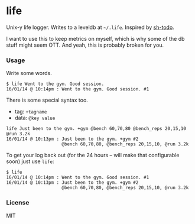 # life

Unix-y life logger. Writes to a leveldb at `~/.life`. Inspired by [sh-todo](https://github.com/asb/sh-todo).

I want to use this to keep metrics on myself, which is why some of the db stuff might seem OTT. And yeah, this is probably broken for you.

### Usage

Write some words.

```
$ life Went to the gym. Good session.
16/01/14 @ 10:14pm : Went to the gym. Good session. #1
```

There is some special syntax too.

- tag: `+tagname`
- data: `@key value`

```
life Just been to the gym. +gym @bench 60,70,80 @bench_reps 20,15,10 @run 3.2k
16/01/14 @ 10:13pm : Just been to the gym. +gym #2
                     @bench 60,70,80, @bench_reps 20,15,10, @run 3.2k
```

To get your log back out (for the 24 hours – will make that configurable soon) just use `life`:

```
$ life
16/01/14 @ 10:14pm : Went to the gym. Good session. #1
16/01/14 @ 10:13pm : Just been to the gym. +gym #2
                     @bench 60,70,80, @bench_reps 20,15,10, @run 3.2k
```

### License

MIT